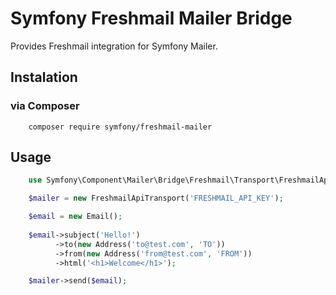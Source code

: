 # Symfony Freshmail Mailer Bridge

Provides Freshmail integration for Symfony Mailer.

## Instalation
### via Composer
```
    composer require symfony/freshmail-mailer
```

## Usage

```php
    use Symfony\Component\Mailer\Bridge\Freshmail\Transport\FreshmailApiTransport;

    $mailer = new FreshmailApiTransport('FRESHMAIL_API_KEY');

    $email = new Email();
    
    $email->subject('Hello!')
          ->to(new Address('to@test.com', 'TO'))
          ->from(new Address('from@test.com', 'FROM'))
          ->html('<h1>Welcome</h1>');

    $mailer->send($email);
```
